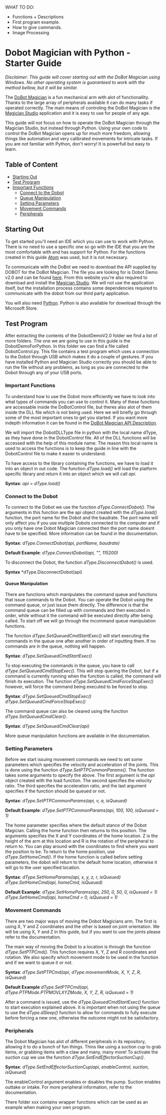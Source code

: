 WHAT TO DO:

- Functions + Descriptions
- First program example.
- How to give commands.
- Image Processing



# Dobot Magician with Python - Starter Guide
*Disclaimer: This guide will cover starting out with the DoBot Magician using Windows. No other operating system is guaranteed to work with the method bellow, but it will be similar.*

The [DoBot Magician](https://www.dobot.cc/dobot-magician/product-overview.html) is a fun mechanical arm with alot of functionallity. Thanks to the large array of peripherals available it can do many tasks if operated correctly. The main means of controling the DoBot Magician is the [Magician Studio](https://www.dobot.cc/downloadcenter/dobot-magician.html#most-download) application and it is easy to use for people of any age. 

This guide will not focus on how to operate the DoBot Magician through the Magician Studio, but instead through Python. Using your own code to control the DoBot Magician opens up for much more freedom, allowing things like automation and very calibrated movements for intricate tasks. If you are not familiar with Python, don't worry! It is powerfull but easy to learn.

## Table of Content
* [Starting Out](#starting-out)
* [Test Program](#test-program)
* [Important Functions](#important-functions)
   * [Connect to the Dobot](#connect-to-the-dobot)
   * [Queue Manipulation](#queue-manipulation)
   * [Setting Parameters](#setting-parameters)
   * [Movement Commands](#movement-commands)
   * [Peripherals](#peripherals)


## Starting Out
To get started you'll need an IDE which you can use to work with Python. There is no need to use a specific one so go with the IDE that you are the most comfortable with and has support for Python. For the functions created in this guide [Atom](https://atom.io/) was used, but it is not necessary.

To communicate with the DoBot we need to download the API supplied by DOBOT for the DoBot Magician. The file you are looking for is Dobot Demo v2.0 and can be found [here](https://www.dobot.cc/downloadcenter/dobot-magician.html?sub_cat=72#sub-download). From this website you're also required to download and install the [Magician Studio](https://www.dobot.cc/downloadcenter/dobot-magician.html). We will not use the application itself, but the installation process contains some dependencies required to communicate with the dobot from our third party application.

You will also need [Python](https://www.python.org/). Python is also available for download through the Microsoft Store. 

## Test Program
After extracting the contents of the DobotDemoV2.0 folder we find a list of more folders. The one we are going to use in this guide is the DobotDemoForPython. In this folder we can find a file called DobotControl.py. This file contains a test program which uses a connection to the Dobot through USB which makes it do a couple of gestures. If you have installed Python and Magician Studio correctly you should be able to run the file without any problems, as long as you are connected to the Dobot through any of your USB ports. 


### Important Functions

To understand how to use the Dobot more efficiently we have to look into what types of commands you can use to control it. Many of these functions are accessable inside the DoBotControl file, but theres also alot of them inside the DLL file  which is not being used. Here we will briefly go through some of the most important ones to get you started. If you want more indepth information it can be found in the [DoBot Magician API Description](https://www.dobot.cc/downloadcenter.html?sub_cat=72#sub-download).

We will import the DobotDLLType file in python with the local name dType, as they have done in the DobotControl file. All of the DLL functions will be accessed with the help of this module name. The reason this local name is used to access the functions is to keep the guide in line with the DobotControl file to make it easier to understand.

To have access to the library containing the functions, we have to load it into an object in out code. The function *dType.load()* will load the platform specific library and return it into an object which we will call *api*.

**Syntax**:
*api = dType.load()*


### Connect to the Dobot
To connect to the Dobot we use the function *dType.ConnectDobot()*. The arguments in this function are the api object created with the *dType.load()* function, the port name for the Dobot and the baudrate. The port name will only affect you if you use multiple Dobots connected to the computer and if you only have one Dobot Magician connected then the port name doesnt have to be specified. More information can be found in the documentation.

**Syntax**:
*dType.ConnectDobot(api, portName, baudrate)*

**Default Example**:
*dType.ConnectDobot(api, "", 115200)*

To disconnect the Dobot, the function *dType.DisconnectDobot()* is used.

**Syntax**
*dType.DisconnectDobot(api)


#### Queue Manipulation
There are functions which manipulates the command queue and functions that issue commands to the Dobot. You can operate the Dobot using the command queue, or just issue them directly. The difference is that the command queue can be filled up with commands and then executed in order, while without it the command will be executed directly after being called. To start off we will go through the mcommand queue manipulation functions.

The function *dType.SetQueuedCmdStartExec()* will start executing the commands in the queue one after another in order of inputting them. If no commands are in the queue, nothing will happen.

**Syntax**: 
*dType.SetQueuedCmdStartExec()*

To stop executing the commands in the queue, you have to call *dType.SetQueuedCmdStopExec()*. This will stop quering the Dobot, but if a command is currently running when the function is called, the command will finish its execution. The function *dType.SetQueuedCmdForceStopExec()* however, will force the command being executed to be forced to stop.

**Syntax**: 
*dType.SetQueuedCmdStopExec()*
*dType.SetQueuedCmdForceStopExec()*

The command queue can also be cleared using the function *dType.SetQueuedCmdClear()*.

**Syntax**: 
*dType.SetQueuedCmdClear(api)*

More queue manipulation functions are available in the documentation.


### Setting Parameters
Before we start issuing movement commands we need to set some parameters which specifies the velocity and acceleration of the joints. This is done using the function *dType.SetPTPCommonParams()*. The function takes some arguments to specify the above. 
The first argument is the *api* object created with the load function. The second specifies the velocity ratio. The third specifies the acceleration ratio, and the last argument specifies if the function should be queued or not.

**Syntax**:
*dType.SetPTPCommonParams(api, v, a, isQueued)*

**Default Example**:
*dType.SetPTPCommonParams(api, 100, 100, isQueued = 1)*

The home parameter specifies where the default stance of the Dobot Magician. Calling the home function then returns to this position. The arguments specifies the X and Y coordinates of the home location. Z is the height of the arm at this location and R is the rotation of the peripheral to return to. You can play around with the coordinates to find where you want the position to be. To return to the home position, use *dType.SetHomeCmd()*. If the home function is called before setting parameters, the dobot will return to the default home location, otherwise it will go to the user specified location.

**Syntax**:
*dType.SetHomeParams(api, x, y, z, r, isQueued)*
*dType.SetHomeCmd(api, homeCmd, isQueued)*

**Default Example**:
*dType.SetHomeParams(api, 250, 0, 50, 0, isQueued = 1)*
*dType.SetHomeCmd(api, homeCmd = 0, isQueued = 1)*


### Movement Commands
There are two major ways of moving the Dobot Magicians arm. The first is using X, Y and Z coordinates and the other is based on joint orientation. We will be using X, Y and Z in this guide, but if you want to use the joints please refer to the documentation.

The main way of moving the Dobot to a location is through the function *dType.SetPTPCmd()*. This function requires X, Y, Z and R coordinates and rotation. We also specify which movement mode to be used in the function and if we want to queue it or not.

**Syntax**:
*dType.SetPTPCmd(api, dType.movementMode, X, Y, Z, R, isQueued)*

**Default Example**
*dType.SetPTPCmd(api, dType.PTPMode.PTPMOVLXYZMode, X, Y, Z, R, isQueued = 1)*

After a command is issued, use the *dType.QueuedCmdStartExec()* function to start execution explained above. It is important when not using the queue to use the *dType.dSleep()* function to allow for commands to fully execute before forcing a new one, otherwise the outcome might not be satisfactory.


### Peripherals
The Dobot Magician has alot of different peripherals in its repository, allowing it to do a bunch of fun things. Thins like using a suction cup to grab items, or grabbing items with a claw and many, many more! To activate the suction cup we use the function *dType.SetEndEffectorSuctionCup()*.

**Syntax**:
*dType.SetEndEffectorSuctionCup(api, enableControl, suction, isQueued)*

The enableControl argument enables or disables the pump. Suction enables outtake or intake. For more peripheral information, refer to the documentation.


There folder xxx contains wrapper functions which can be used as an example when making your own program.

